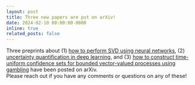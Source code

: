 ```yaml
---
layout: post
title: Three new papers are put on arXiv!
date: 2024-02-10 00:00:00-0000
inline: true
related_posts: false
---
```


Three preprints about (1) [how to perform SVD using neural networks](http://arxiv.org/abs/2402.03655), (2) [uncertainty quantification in deep learning](https://arxiv.org/abs/2402.06160), and (3) [how to construct time-uniform confidence sets for bounded vector-valued processes using gambling](http://arxiv.org/abs/2402.03683) have been posted on arXiv.\
Please reach out if you have any comments or questions on any of these! 